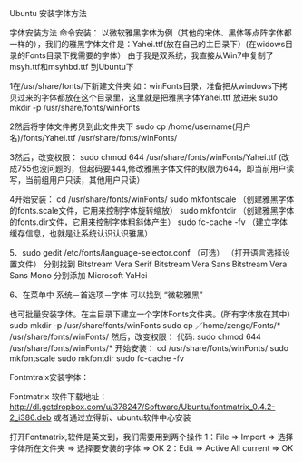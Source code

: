 Ubuntu 安装字体方法  

字体安装方法
命令安装：
        以微软雅黑字体为例（其他的宋体、黑体等点阵字体都一样的），我们的雅黑字体文件是：Yahei.ttf(放在自己的主目录下）(在widows目录的Fonts目录下找需要的字体）
由于我是双系统，我直接从Win7中复制了 msyh.ttf和msyhbd.ttf 到Ubuntu下

1在/usr/share/fonts/下新建文件夹 如：winFonts目录，准备把从windows下拷贝过来的字体都放在这个目录里，这里就是把雅黑字体Yahei.ttf 放进来
sudo mkdir -p /usr/share/fonts/winFonts

2然后将字体文件拷贝到此文件夹下
sudo cp /home/username(用户名)/fonts/Yahei.ttf /usr/share/fonts/winFonts/

3然后，改变权限：
sudo chmod 644 /usr/share/fonts/winFonts/Yahei.ttf 
(改成755也没问题的，但起码要444,修改雅黑字体文件的权限为644，即当前用户读写，当前组用户只读，其他用户只读）

4开始安装：
cd /usr/share/fonts/winFonts/
sudo mkfontscale （创建雅黑字体的fonts.scale文件，它用来控制字体旋转缩放）
sudo mkfontdir （创建雅黑字体的fonts.dir文件，它用来控制字体粗斜体产生）
sudo fc-cache -fv （建立字体缓存信息，也就是让系统认识认识雅黑）

5、sudo gedit /etc/fonts/language-selector.conf （可选）
（打开语言选择设置文件）
分别找到
Bitstream Vera Serif
Bitstream Vera Sans
Bitstream Vera Sans Mono
分别添加
Microsoft YaHei

6、在菜单中 系统－首选项－字体 可以找到 “微软雅黑”

也可批量安装字体。在主目录下建立一个字体Fonts文件夹。(所有字体放在其中）
sudo mkdir -p /usr/share/fonts/winFonts
sudo cp ／home/zengq/Fonts/* /usr/share/fonts/winFonts/
然后，改变权限：
代码:
sudo chmod 644 /usr/share/fonts/winFonts/*
开始安装：
cd /usr/share/fonts/winFonts/
sudo mkfontscale
sudo mkfontdir
sudo fc-cache -fv

Fontmtraix安装字体：

Fontmatrix 软件下载地址：
http://dl.getdropbox.com/u/378247/Software/Ubuntu/fontmatrix_0.4.2-2_i386.deb
或者通过立得新、ubuntu软件中心安装

打开Fontmatrix,软件是英文到，我们需要用到两个操作
1：File => Import => 选择字体所在文件夹 => 选择要安装的字体 => OK
2：Edit => Active All current => OK
